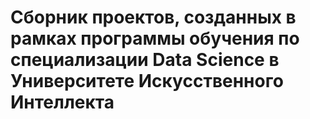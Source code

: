 # Сборник проектов, созданных в рамках программы обучения по специализации Data Science в Университете Искусственного Интеллекта
